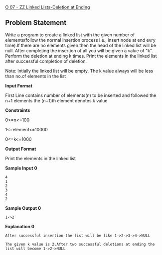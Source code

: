 [O 07 - ZZ Linked Lists-Deletion at Ending](https://www.hackerrank.com/contests/may-jun-2023-ccc-lbrce-coding-practice-open/challenges/unit2-linked-lists-deletion-at-ending)

**Problem Statement**
---
Write a program to create a linked list with the given number of elements(follow the normal insertion process i.e., insert node at end evry time).If there are no elements given then the head of the linked list will be null. After completing the insertion of all you will be given a value of "k". Perform the deletion at ending k times. Print the elements in the linked list after successful completion of deletion.

Note: Intially the linked list will be empty. The k value always will be less than no.of elements in the list

**Input Format**

First Line contains number of elements(n) to be inserted and followed the n+1 elements the (n+1)th element denotes k value

**Constraints**

0<=n<=100

1<=element<=10000

0<=k<=1000

**Output Format**

Print the elements in the linked list

**Sample Input 0**

```
4
1
2
3
4
2
```

**Sample Output 0**

```
1->2
```

**Explanation 0**

```
After successful insertion the list will be like 1->2->3->4->NULL

The given k value is 2.After two successful deletions at ending the list will become 1->2->NULL
```
